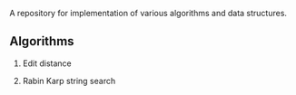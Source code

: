A repository for implementation of various algorithms and data structures.

Algorithms
----------

 1. Edit distance

 2. Rabin Karp string search
